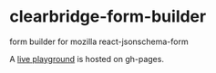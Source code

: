 # clearbridge-form-builder
form builder for mozilla react-jsonschema-form

A [live playground](https://clearbridgesoft.github.io/clearbridge-form-builder/) is hosted on gh-pages.
